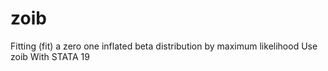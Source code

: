 # zoib
Fitting (fit) a zero one inflated beta distribution by maximum likelihood Use zoib With STATA 19
